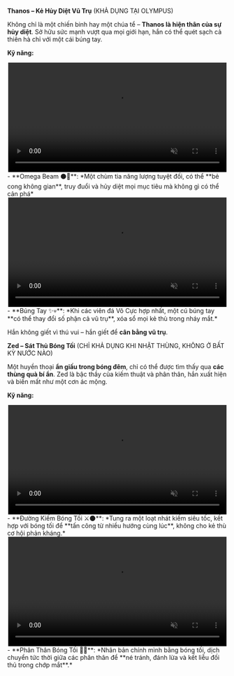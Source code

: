 **Thanos – Kẻ Hủy Diệt Vũ Trụ** (KHẢ DỤNG TẠI OLYMPUS)

Không chỉ là một chiến binh hay một chúa tể – **Thanos là hiện thân của sự hủy diệt**. Sở hữu sức mạnh vượt qua mọi giới hạn, hắn có thể quét sạch cả thiên hà chỉ với một cái búng tay.

**Kỹ năng:**
<div style="text-align: center;">
  <video autoplay loop muted playsinline style="max-width: 100%; width: 500px;">
    <source src="/videos/thanos1.mp4" type="video/mp4">
    Your browser does not support the video tag.
  </video>
</div>
- **Omega Beam ⚫🔮**: *Một chùm tia năng lượng tuyệt đối, có thể **bẻ cong không gian**, truy đuổi và hủy diệt mọi mục tiêu mà không gì có thể cản phá*
<div style="text-align: center;">
  <video autoplay loop muted playsinline style="max-width: 100%; width: 500px;">
    <source src="/videos/thanos2.mp4" type="video/mp4">
    Your browser does not support the video tag.
  </video>
</div>
- **Búng Tay ✨💀**: *Khi các viên đá Vô Cực hợp nhất, một cú búng tay **có thể thay đổi số phận cả vũ trụ**, xóa sổ mọi kẻ thù trong nháy mắt.*

Hắn không giết vì thú vui – hắn giết để **cân bằng vũ trụ**.



**Zed – Sát Thủ Bóng Tối** (CHỈ KHẢ DỤNG KHI NHẶT THÙNG, KHÔNG Ở BẤT KỲ NƯỚC NÀO)

Một huyền thoại **ẩn giấu trong bóng đêm**, chỉ có thể được tìm thấy qua **các thùng quà bí ẩn**. Zed là bậc thầy của kiếm thuật và phân thân, hắn xuất hiện và biến mất như một cơn ác mộng.

**Kỹ năng:**
<div style="text-align: center;">
  <video autoplay loop muted playsinline style="max-width: 100%; width: 500px;">
    <source src="/videos/zed1.mp4" type="video/mp4">
    Your browser does not support the video tag.
  </video>
</div>
- **Đường Kiếm Bóng Tối ⚔️🌑**: *Tung ra một loạt nhát kiếm siêu tốc, kết hợp với bóng tối để **tấn công từ nhiều hướng cùng lúc**, không cho kẻ thù cơ hội phản kháng.*
<div style="text-align: center;">
  <video autoplay loop muted playsinline style="max-width: 100%; width: 500px;">
    <source src="/videos/zed2.mp4" type="video/mp4">
    Your browser does not support the video tag.
  </video>
</div>
- **Phân Thân Bóng Tối 👥💀**: *Nhân bản chính mình bằng bóng tối, dịch chuyển tức thời giữa các phân thân để **né tránh, đánh lừa và kết liễu đối thủ trong chớp mắt**.*
